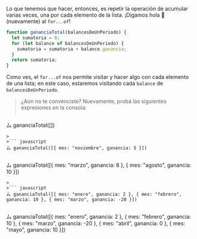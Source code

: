  Lo que tenemos que hacer, entonces, es repetir la operación de acumular varias veces, una por cada elemento de la lista. ¡Digamos hola :wave: (nuevamente) al `for...of`!

```javascript
function gananciaTotal(balancesDeUnPeriodo) {
  let sumatoria = 0;
  for (let balance of balancesDeUnPeriodo) {
    sumatoria = sumatoria + balance.ganancia;
  }
  return sumatoria;
}
```

Como ves, el `for...of` nos permite visitar y hacer algo con cada elemento de una lista; en este caso, estaremos visitando cada `balance` de `balancesDeUnPeriodo`.  

> ¿Aún no te convenciste? Nuevamente, probá las siguientes expresiones en la consola:
>
>``` javascript
ム gananciaTotal([])
```
>
>``` javascript
ム gananciaTotal([{ mes: "noviembre", ganancia: 5 }])
``` 
>
>``` javascript
ム gananciaTotal([{ mes: "marzo", ganancia: 8 }, { mes: "agosto", ganancia: 10 }])
```   
>
>``` javascript
ム gananciaTotal([{ mes: "enero", ganancia: 2 }, { mes: "febrero", ganancia: 10 }, { mes: "marzo", ganancia: -20 }])
```
>
>``` javascript
ム gananciaTotal([{ mes: "enero", ganancia: 2 }, { mes: "febrero", ganancia: 10 }, { mes: "marzo", ganancia: -20 }, { mes: "abril", ganancia: 0 }, { mes: "mayo", ganancia: 10 }])
```